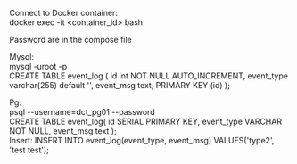 Connect to Docker container:<br />
docker exec -it <container_id> bash

Password are in the compose file

Mysql:<br />
mysql -uroot -p<br />
CREATE TABLE event_log (
    id int NOT NULL AUTO_INCREMENT,
    event_type varchar(255) default '',
    event_msg text,
    PRIMARY KEY (id)
);

Pg:<br />
psql --username=dct_pg01 --password<br />
CREATE TABLE event_log(
   id SERIAL PRIMARY KEY,
   event_type VARCHAR NOT NULL,
   event_msg text
);
<br />
Insert:
INSERT INTO event_log(event_type, event_msg) VALUES('type2', 'test test');